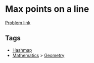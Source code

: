 # Max points on a line

[Problem link](https://leetcode.com/problems/max-points-on-a-line)

## Tags

* [Hashmap](/README.md#Hashmap)
* [Mathematics](/README.md#Mathematics) > [Geometry](/README.md#Mathematics-Geometry)
